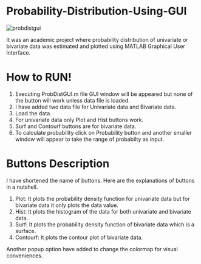 # Probability-Distribution-Using-GUI
![probdistgui](https://user-images.githubusercontent.com/37298971/37386587-4f8e9566-2783-11e8-9024-19fa1d9e5ccf.png)

It was an academic project where probability distribution of univariate or bivariate data was estimated and plotted using MATLAB Graphical User Interface.

# How to RUN!

1. Executing ProbDistGUI.m file GUI window will be appeared but none of the button will work unless data file is loaded. 
2. I have added two data file for Univariate data and Bivariate data.
3. Load the data.
4. For univariate data only Plot and Hist buttons work.
5. Surf and Contourf buttons are for bivariate data. 
6. To calculate probability click on Probability button and another smaller window will appear to take the range of probabilty as input.

# Buttons Description
I have shortened the name of buttons. Here are the explanations of buttons in a nutshell.
1. Plot: It plots the probability density function for univariate data but for bivariate data it only plots the data value. 
2. Hist: It plots the histogram of the data for both univariate and bivariate data. 
3. Surf: It plots the probability density function of bivariate data which is a surface.
4. Contourf: It plots the contour plot of bivariate data. 

Another popup option have added to change the colormap for visual conveniences.
